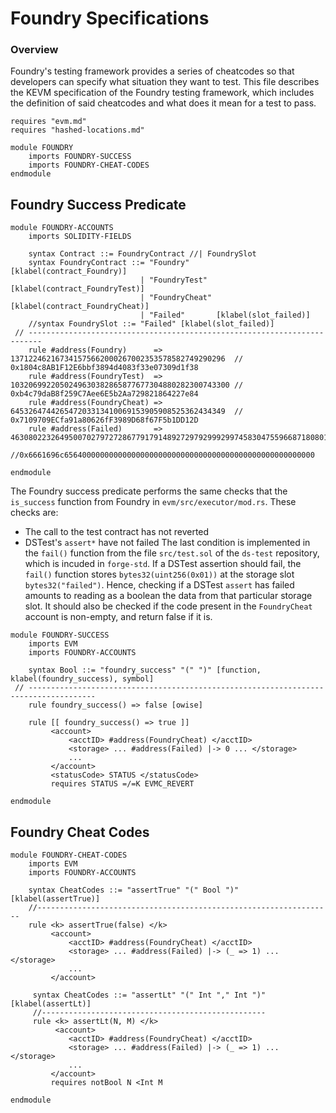 Foundry Specifications
======================

### Overview

Foundry's testing framework provides a series of cheatcodes so that developers can specify what situation they want to test.
This file describes the KEVM specification of the Foundry testing framework, which includes the definition of said cheatcodes and what does it mean for a test to pass.

```k
requires "evm.md"
requires "hashed-locations.md"

module FOUNDRY
    imports FOUNDRY-SUCCESS
    imports FOUNDRY-CHEAT-CODES
endmodule
```

Foundry Success Predicate
-------------------------

```k
module FOUNDRY-ACCOUNTS
    imports SOLIDITY-FIELDS

    syntax Contract ::= FoundryContract //| FoundrySlot
    syntax FoundryContract ::= "Foundry"      [klabel(contract_Foundry)]
                             | "FoundryTest"  [klabel(contract_FoundryTest)]
                             | "FoundryCheat" [klabel(contract_FoundryCheat)]
                             | "Failed"       [klabel(slot_failed)]
    //syntax FoundrySlot ::= "Failed" [klabel(slot_failed)]
 // -------------------------------------------------------------------------
    rule #address(Foundry)      => 137122462167341575662000267002353578582749290296  // 0x1804c8AB1F12E6bbf3894d4083f33e07309d1f38
    rule #address(FoundryTest)  => 1032069922050249630382865877677304880282300743300 // 0xb4c79daB8f259C7Aee6E5b2Aa729821864227e84
    rule #address(FoundryCheat) => 645326474426547203313410069153905908525362434349  // 0x7109709ECfa91a80626fF3989D68f67F5b1DD12D
    rule #address(Failed)       => 46308022326495007027972728677917914892729792999299745830475596687180801507328
    //0x6661696c65640000000000000000000000000000000000000000000000000000

endmodule
```
The Foundry success predicate performs the same checks that the `is_success` function from Foundry in `evm/src/executor/mod.rs`.
These checks are:
- The call to the test contract has not reverted
- DSTest's `assert*` have not failed
The last condition is implemented in the `fail()` function from the file `src/test.sol` of the `ds-test` repository, which is incuded in `forge-std`.
If a DSTest assertion should fail, the `fail()` function stores `bytes32(uint256(0x01))` at the storage slot `bytes32("failed")`. Hence, checking if a DSTest `assert` has failed amounts to reading as a boolean the data from that particular storage slot.
It should also be checked if the code present in the `FoundryCheat` account is non-empty, and return false if it is.

```k
module FOUNDRY-SUCCESS
    imports EVM
    imports FOUNDRY-ACCOUNTS

    syntax Bool ::= "foundry_success" "(" ")" [function, klabel(foundry_success), symbol]
 // -------------------------------------------------------------------------------------
    rule foundry_success() => false [owise]

    rule [[ foundry_success() => true ]]
         <account>
             <acctID> #address(FoundryCheat) </acctID>
             <storage> ... #address(Failed) |-> 0 ... </storage>
             ...
         </account>
         <statusCode> STATUS </statusCode>
         requires STATUS =/=K EVMC_REVERT

endmodule
```

Foundry Cheat Codes
-------------------

```k
module FOUNDRY-CHEAT-CODES
    imports EVM
    imports FOUNDRY-ACCOUNTS

    syntax CheatCodes ::= "assertTrue" "(" Bool ")" [klabel(assertTrue)]
    //------------------------------------------------------------------
    rule <k> assertTrue(false) </k>
         <account>
             <acctID> #address(FoundryCheat) </acctID>
             <storage> ... #address(Failed) |-> (_ => 1) ... </storage>
             ...
         </account>

     syntax CheatCodes ::= "assertLt" "(" Int "," Int ")" [klabel(assertLt)]
     //--------------------------------------------------
     rule <k> assertLt(N, M) </k>
          <account>
             <acctID> #address(FoundryCheat) </acctID>
             <storage> ... #address(Failed) |-> (_ => 1) ... </storage>
             ...
         </account>
         requires notBool N <Int M

endmodule
```

